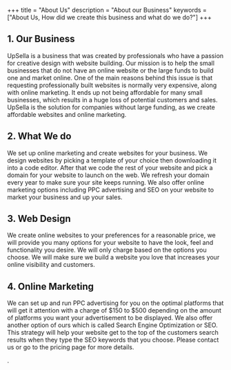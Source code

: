 +++
title = "About Us"
description = "About our Business"
keywords = ["About Us, How did we create this business and what do we do?"]
+++


## 1. Our Business

UpSella is a business that was created by professionals who have a passion for creative design with website building. Our mission is to help the small businesses that do not have an online website or the large funds to build one and market online. One of the main reasons behind this issue is that requesting professionally built websites is normally very expensive, along with online marketing. It ends up not being affordable for many small businesses, which results in a huge loss of potential customers and sales. UpSella is the solution for companies without large funding, as we create affordable websites and online marketing.

## 2. What We do

We set up online marketing and create websites for your business. We design websites by picking a template of your choice then downloading it into a code editor. After that we code the rest of your website and pick a domain for your website to launch on the web. We refresh your domain every year to make sure your site keeps running. We also offer online marketing options including PPC advertising and SEO on your website to market your business and up your sales.  

## 3. Web Design

We create online websites to your preferences for a reasonable price, we will provide you many options for your website to have the look, feel and functionality you desire.  We will only charge based on the options you choose. We will make sure we build a website you love that increases your online visibility and customers. 

## 4. Online Marketing

We can set up and run PPC advertising for you on the optimal platforms that will get it attention with a charge of $150 to $500 depending on the amount of platforms you want your advertisement to be displayed. We also offer another option of ours which is called Search Engine Optimization or SEO. This strategy will help your website get to the top of the customers search results when they type the SEO keywords that you choose. Please contact us or go to the pricing page for more details. 




 


 .